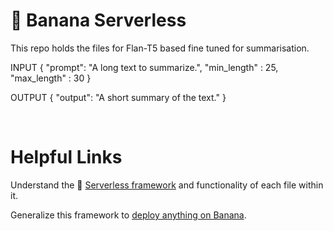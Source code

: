 
# 🍌 Banana Serverless

This repo holds the files for Flan-T5 based fine tuned for summarisation.

INPUT
{
  "prompt": "A long text to summarize.",
  "min_length" : 25, 
  "max_length" : 30
}

OUTPUT
{
  "output": "A short summary of the text."
}

<br>

# Helpful Links
Understand the 🍌 [Serverless framework](https://docs.banana.dev/banana-docs/core-concepts/inference-server/serverless-framework) and functionality of each file within it.

Generalize this framework to [deploy anything on Banana](https://docs.banana.dev/banana-docs/resources/how-to-serve-anything-on-banana).

<br>
